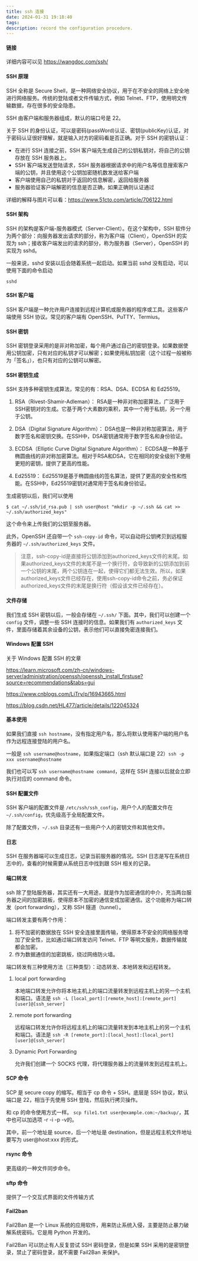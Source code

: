 ```yaml
---
title: ssh 连接
date: 2024-01-31 19:18:40
tags:
description: record the configuration procedure. 
---
```


#### 链接

详细内容可以见 https://wangdoc.com/ssh/

#### SSH 原理

SSH 全称是 Secure Shell，是一种网络安全协议，用于在不安全的网络上安全地进行网络服务。传统的登陆或者文件传输方式，例如 Telnet、FTP，使用明文传输数据，存在很多的安全隐患。

SSH 由客户端和服务器组成，默认的端口号是 22。

关于 SSH 的身份认证，可以是密码(passWord)认证、密钥(publicKey)认证，对于密码认证很好理解，就是输入对方的密码看是否正确。对于 SSH 的密钥认证：

- 在进行 SSH 连接之前，SSH 客户端先生成自己的公钥私钥对，将自己的公钥存放在 SSH 服务器上。
- SSH 客户端发送登陆请求，SSH 服务器根据请求中的用户名等信息搜索客户端的公钥，并且使用这个公钥加密随机数发送给客户端
- 客户端使用自己的私钥对于返回的信息解密，返回给服务器
- 服务器验证客户端解密的信息是否正确，如果正确则认证通过

详细的解释与图片可以看：https://www.51cto.com/article/706122.html

#### SSH 架构

SSH 的架构是客户端-服务器模式（Server-Client）。在这个架构中，SSH 软件分为两个部分：向服务器发出请求的部分，称为客户端（Client），OpenSSH 的实现为 ssh；接收客户端发出的请求的部分，称为服务器（Server），OpenSSH 的实现为 sshd。

一般来说，sshd 安装以后会随着系统一起启动。如果当前 sshd 没有启动，可以使用下面的命令启动 

```
sshd
```

#### SSH 客户端

SSH 客户端是一种允许用户连接到远程计算机或服务器的程序或工具。这些客户端使用 SSH 协议。常见的客户端有 OpenSSH、PuTTY、Termius。

#### SSH 密钥

SSH 密钥登录采用的是非对称加密，每个用户通过自己的密钥登录。如果数据使用公钥加密，只有对应的私钥才可以解密；如果使用私钥加密（这个过程一般被称为「签名」），也只有对应的公钥可以解密。

#### SSH 密钥生成

SSH 支持多种密钥生成算法，常见的有：RSA、DSA、ECDSA 和 Ed25519。

1. RSA（Rivest-Shamir-Adleman）： RSA是一种非对称加密算法，广泛用于SSH密钥对的生成。它基于两个大素数的乘积，其中一个用于私钥，另一个用于公钥。

2. DSA（Digital Signature Algorithm）： DSA也是一种非对称加密算法，用于数字签名和密钥交换。在SSH中，DSA密钥通常用于数字签名和身份验证。

3. ECDSA（Elliptic Curve Digital Signature Algorithm）： ECDSA是一种基于椭圆曲线的非对称加密算法。相对于RSA和DSA，它在相同的安全级别下使用更短的密钥，提供了更高的性能。

4. Ed25519： Ed25519是基于椭圆曲线的签名算法，提供了更高的安全性和性能。在SSH中，Ed25519密钥对通常用于签名和身份验证。

生成密钥以后，我们可以使用

```
$ cat ~/.ssh/id_rsa.pub | ssh user@host "mkdir -p ~/.ssh && cat >> ~/.ssh/authorized_keys"
```

这个命令来上传我们的公钥至服务器。

此外，OpenSSH 还自带一个 `ssh-copy-id` 命令，可以自动将公钥拷贝到远程服务器的 `~/.ssh/authorized_keys` 文件。

> 注意，ssh-copy-id是直接将公钥添加到authorized_keys文件的末尾。如果authorized_keys文件的末尾不是一个换行符，会导致新的公钥添加到前一个公钥的末尾，两个公钥连在一起，使得它们都无法生效。所以，如果authorized_keys文件已经存在，使用ssh-copy-id命令之前，务必保证authorized_keys文件的末尾是换行符（假设该文件已经存在）。

#### 文件存储

我们生成 SSH 密钥以后，一般会存储在 `~/.ssh/` 下面。其中，我们可以创建一个 `config` 文件，调整一些 SSH 连接时的信息。如果我们有 `authorized_keys` 文件，里面存储着其余设备的公钥，表示他们可以直接免密连接我们。

#### Windows 配置 SSH

关于 Windows 配置 SSH 的文章 

https://learn.microsoft.com/zh-cn/windows-server/administration/openssh/openssh_install_firstuse?source=recommendations&tabs=gui

https://www.cnblogs.com/LiTry/p/16943665.html

https://blog.csdn.net/HL477/article/details/122045324

#### 基本使用

如果我们直接 `ssh hostname`，没有指定用户名，那么将默认使用客户端的用户名作为远程连接登陆的用户名。

一般是 `ssh username@hostname`，如果指定端口（ssh 默认端口是 22）`ssh -p xxx username@hostname`

我们也可以写 `ssh username@hostname command`，这样在 SSH 连接以后就会立即执行对应的 command 命令。

#### SSH 配置文件

SSH 客户端的配置文件是 `/etc/ssh/ssh_config`，用户个人的配置文件在 `~/.ssh/config`，优先级高于全局配置文件。

除了配置文件，`~/.ssh` 目录还有一些用户个人的密钥文件和其他文件。

#### 日志

SSH 在服务器端可以生成日志，记录当前服务器的情况。SSH 日志是写在系统日志中的，查看的时候需要从系统日志中找到跟 SSH 相关的记录。

#### 端口转发

ssh 除了登陆服务器，其实还有一大用途，就是作为加密通信的中介，充当两台服务器之间的加密跳板，使得原本不加密的通信变成加密通信。这个功能称为端口转发（port forwarding），又称 SSH 隧道（tunnel）。

端口转发主要有两个作用：

1. 将不加密的数据放在 SSH 安全连接里面传输，使得原本不安全的网络服务增加了安全性，比如通过端口转发访问 Telnet、FTP 等明文服务，数据传输就都会加密。
2. 作为数据通信的加密跳板，绕过网络防火墙。

端口转发有三种使用方法（三种类型）：动态转发、本地转发和远程转发。

1. local port forwarding

    本地端口转发允许你将本地主机上的端口流量转发到远程主机上的另一个主机和端口。语法是 `ssh -L [local_port]:[remote_host]:[remote_port] [user]@[ssh_server]`
2. remote port forwarding

    远程端口转发允许你将远程主机上的端口流量转发到本地主机上的另一个主机和端口。语法是 `ssh -R [remote_port]:[local_host]:[local_port] [user]@[ssh_server]`
3. Dynamic Port Forwarding

    允许我们创建一个 SOCKS 代理，将代理服务器上的流量转发到远程主机上。

#### SCP 命令

SCP 是 secure copy 的缩写。相当于 cp 命令 + SSH。底层是 SSH 协议，默认端口是 22，相当于先使用 SSH 登陆，然后执行拷贝操作。

和 cp 的命令使用方式一样。 `scp file1.txt user@example.com:~/backup/`，其中也可以加选项 -r -i -p -v的。

其中，前一个地址是 source，后一个地址是 destination，但是远程主机文件地址要写为 user@host:xxx 的形式。

#### rsync 命令

更高级的一种文件同步命令。

#### sftp 命令

提供了一个交互式界面的文件传输方式

#### Fail2ban

Fail2Ban 是一个 Linux 系统的应用软件，用来防止系统入侵，主要是防止暴力破解系统密码。它是用 Python 开发的。

Fail2Ban 可以防止有人反复尝试 SSH 密码登录，但是如果 SSH 采用的是密钥登录，禁止了密码登录，就不需要 Fail2Ban 来保护。